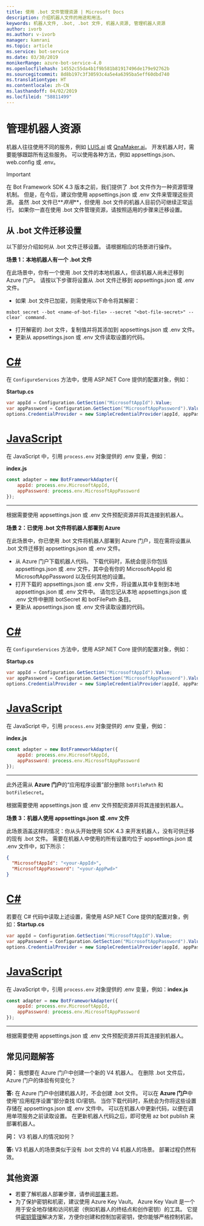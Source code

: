 ```yaml
---
title: 使用 .bot 文件管理资源 | Microsoft Docs
description: 介绍机器人文件的用途和用法。
keywords: 机器人文件, .bot, .bot 文件, 机器人资源, 管理机器人资源
author: ivorb
ms.author: v-ivorb
manager: kamrani
ms.topic: article
ms.service: bot-service
ms.date: 03/30/2019
monikerRange: azure-bot-service-4.0
ms.openlocfilehash: 14552c55da4b1f9b581b81917496de179e92762b
ms.sourcegitcommit: 8d8b197c3f30593c4a5e4a6395ba5eff60dbd740
ms.translationtype: HT
ms.contentlocale: zh-CN
ms.lasthandoff: 04/02/2019
ms.locfileid: "58811499"
---
```

# <a name="manage-bot-resources"></a>管理机器人资源

机器人往往使用不同的服务，例如 [LUIS.ai](https://luis.ai) 或 [QnaMaker.ai](https://qnamaker.ai)。 开发机器人时，需要能够跟踪所有这些服务。 可以使用各种方法，例如 appsettings.json、web.config 或 .env。 

> [!IMPORTANT]
> 在 Bot Framework SDK 4.3 版本之前，我们提供了 .bot 文件作为一种资源管理机制。 但是，在今后，建议你使用 appsettings.json 或 .env 文件来管理这些资源。 虽然 .bot 文件已**_弃用_**，但使用 .bot 文件的机器人目前仍可继续正常运行。 如果你一直在使用 .bot 文件管理资源，请按照适用的步骤来迁移设置。 

## <a name="migrating-settings-from-bot-file"></a>从 .bot 文件迁移设置
以下部分介绍如何从 .bot 文件迁移设置。 请根据相应的场景进行操作。

**场景 1：本地机器人有一个 .bot 文件**

在此场景中，你有一个使用 .bot 文件的本地机器人，但该机器人尚未迁移到 Azure 门户。 请按以下步骤将设置从 .bot 文件迁移到 appsettings.json 或 .env 文件。

- 如果 .bot 文件已加密，则需使用以下命令将其解密：

```cli
msbot secret --bot <name-of-bot-file> --secret "<bot-file-secret>" --clear` command.
```

- 打开解密的 .bot 文件，复制值并将其添加到 appsettings.json 或 .env 文件。
- 更新从 appsettings.json 或 .env 文件读取设置的代码。

# <a name="ctabcsharp"></a>[C#](#tab/csharp)

在 `ConfigureServices` 方法中，使用 ASP.NET Core 提供的配置对象，例如： 

**Startup.cs**
```csharp
var appId = Configuration.GetSection("MicrosoftAppId").Value;
var appPassword = Configuration.GetSection("MicrosoftAppPassword").Value;
options.CredentialProvider = new SimpleCredentialProvider(appId, appPassword);
```
# <a name="javascripttabjs"></a>[JavaScript](#tab/js)

在 JavaScript 中，引用 `process.env` 对象提供的 .env 变量，例如：
   
**index.js**

```js
const adapter = new BotFrameworkAdapter({
    appId: process.env.MicrosoftAppId,
    appPassword: process.env.MicrosoftAppPassword
});
```
---

根据需要使用 appsettings.json 或 .env 文件预配资源并将其连接到机器人。

**场景 2：已使用 .bot 文件将机器人部署到 Azure**

在此场景中，你已使用 .bot 文件将机器人部署到 Azure 门户，现在需将设置从 .bot 文件迁移到 appsettings.json 或 .env 文件。

- 从 Azure 门户下载机器人代码。 下载代码时，系统会提示你包括 appsettings.json 或 .env 文件，其中会有你的 MicrosoftAppId 和 MicrosoftAppPassword 以及任何其他的设置。 
- 打开下载的 appsettings.json 或 .env 文件，将设置从其中复制到本地 appsettings.json 或 .env 文件中。 请勿忘记从本地 appsettings.json 或 .env 文件中删除 botSecret 和 botFilePath 条目。
- 更新从 appsettings.json 或 .env 文件读取设置的代码。

# <a name="ctabcsharp"></a>[C#](#tab/csharp)
在 `ConfigureServices` 方法中，使用 ASP.NET Core 提供的配置对象，例如： 

**Startup.cs**
```csharp
var appId = Configuration.GetSection("MicrosoftAppId").Value;
var appPassword = Configuration.GetSection("MicrosoftAppPassword").Value;
options.CredentialProvider = new SimpleCredentialProvider(appId, appPassword);
```
# <a name="javascripttabjs"></a>[JavaScript](#tab/js)
在 JavaScript 中，引用 `process.env` 对象提供的 .env 变量，例如：
   
**index.js**

```js
const adapter = new BotFrameworkAdapter({
    appId: process.env.MicrosoftAppId,
    appPassword: process.env.MicrosoftAppPassword
});
```
---

此外还需从 **Azure 门户**的“应用程序设置”部分删除 `botFilePath` 和 `botFileSecret`。

根据需要使用 appsettings.json 或 .env 文件预配资源并将其连接到机器人。

**场景 3：机器人使用 appsettings.json 或 .env 文件**

此场景涵盖这样的情况：你从头开始使用 SDK 4.3 来开发机器人，没有可供迁移的现有 .bot 文件。 需要在机器人中使用的所有设置均位于 appsettings.json 或 .env 文件中，如下所示：

```JSON
{
  "MicrosoftAppId": "<your-AppId>",
  "MicrosoftAppPassword": "<your-AppPwd>"
}
```

# <a name="ctabcsharp"></a>[C#](#tab/csharp)

若要在 C# 代码中读取上述设置，需使用 ASP.NET Core 提供的配置对象，例如：**Startup.cs**
```csharp
var appId = Configuration.GetSection("MicrosoftAppId").Value;
var appPassword = Configuration.GetSection("MicrosoftAppPassword").Value;
options.CredentialProvider = new SimpleCredentialProvider(appId, appPassword);
```

# <a name="javascripttabjs"></a>[JavaScript](#tab/js)
在 JavaScript 中，引用 `process.env` 对象提供的 .env 变量，例如：**index.js**
```js
const adapter = new BotFrameworkAdapter({
    appId: process.env.MicrosoftAppId,
    appPassword: process.env.MicrosoftAppPassword
});
```

---

根据需要使用 appsettings.json 或 .env 文件预配资源并将其连接到机器人。


## <a name="faq"></a>常见问题解答
**问：** 我想要在 Azure 门户中创建一个新的 V4 机器人。 在删除 .bot 文件后，Azure 门户的体验有何变化？

**答:** 在 Azure 门户中创建机器人时，不会创建 .bot 文件。 可以在 **Azure 门户**中使用“应用程序设置”部分查找 ID/密钥。 当你下载代码时，系统会为你将这些设置存储在 appsettings.json 或 .env 文件中。 可以在机器人中更新代码，以便在调用单项服务之前读取设置。 在更新机器人代码之后，即可使用 az bot publish 来部署机器人。

**问：** V3 机器人的情况如何？

**答:** V3 机器人的场景类似于没有 .bot 文件的 V4 机器人的场景。 部署过程仍然有效。 

## <a name="additional-resources"></a>其他资源
- 若要了解机器人部署步骤，请参阅[部署](../bot-builder-deploy-az-cli.md)主题。
- 为了保护密钥和机密，建议使用 Azure Key Vault。 Azure Key Vault 是一个用于安全地存储和访问机密（例如机器人的终结点和创作密钥）的工具。 它提供[密钥管理](https://docs.microsoft.com/en-us/azure/key-vault/key-vault-whatis)解决方案，方便你创建和控制加密密钥，使你能够严格控制机密。


<!--

# Manage resources with a .bot file

Bots usually consume lots of different services, such as [LUIS.ai](https://luis.ai) or [QnaMaker.ai](https://qnamaker.ai). When you are developing a bot, there is no uniform place to store the metadata about the services that are in use.  This prevents us from building tooling that looks at a bot as a whole.

To address this problem, we have created a **.bot file** to act as the place to bring all service references together in one place to 
enable tooling.  For example, the Bot Framework Emulator ([V4](https://aka.ms/Emulator-wiki-getting-started)) uses a  .bot file to create a unified view over the connected services your bot consumes.  

With a .bot file, you can register services like:

* **Localhost** local debugger endpoints
* [**Azure Bot Service**](https://azure.microsoft.com/en-us/services/bot-service/) Azure Bot Service registrations.
* [**LUIS.AI**](https://www.luis.ai/) LUIS gives your bot the ability to communicate with people using natural language.. 
* [**QnA Maker**](https://qnamaker.ai/) Build, train and publish a simple question and answer bot based on FAQ URLs, structured documents or editorial content in minutes.
* [**Dispatch**](https://github.com/Microsoft/botbuilder-tools/tree/master/packages/Dispatch) models for dispatching across multiple services.
* [**Azure Application Insights**](https://azure.microsoft.com/en-us/services/application-insights/) for insights and bot analytics.
* [**Azure Blob Storage**](https://azure.microsoft.com/en-us/services/storage/blobs/) for bot state persistence. 
* [**Azure Cosmos DB**](https://azure.microsoft.com/en-us/services/cosmos-db/) - globally distributed, multi-model database service to persist bot state.

Apart from these, your bot might rely on other custom services. You can leverage the [generic service](https://github.com/Microsoft/botbuilder-tools/blob/master/packages/MSBot/docs/add-services.md) capability to connect a generic service configuration.

## When is a .bot file created? 
- If you create a bot using [Azure Bot Service](https://ms.portal.azure.com/#blade/Microsoft_Azure_Marketplace/GalleryResultsListBlade/selectedSubMenuItemId/%7B%22menuItemId%22%3A%22gallery%2FCognitiveServices_MP%2FBotService%22%2C%22resourceGroupId%22%3A%22%22%2C%22resourceGroupLocation%22%3A%22%22%2C%22dontDiscardJourney%22%3Afalse%2C%22launchingContext%22%3A%7B%22source%22%3A%5B%22GalleryFeaturedMenuItemPart%22%5D%2C%22menuItemId%22%3A%22CognitiveServices_MP%22%2C%22subMenuItemId%22%3A%22BotService%22%7D%7D), a .bot file is automatically created for you with list of connected services provisioned. The .bot is encrypted by default.
- If you create a bot using Bot Framework V4 SDK [Template](https://marketplace.visualstudio.com/items?itemName=BotBuilder.botbuilderv4) for Visual Studio or using Bot Builder [Yeoman Generator](https://www.npmjs.com/package/generator-botbuilder), a .bot file is automatically created. No connected services are provisioned in this flow and the bot file is not encrypted.
- If you are starting with [BotBuilder-samples](https://github.com/Microsoft/botbuilder-samples), every sample for Bot Framework V4 SDK includes a .bot file and the .bot file is not encrypted. 
- You can also create a bot file using the [MSBot](https://github.com/Microsoft/botbuilder-tools/blob/master/packages/MSBot/README.md) tool.

## What does a bot file look like? 
Take a look at a sample [.bot](https://github.com/Microsoft/botbuilder-tools/blob/master/packages/MSBot/docs/sample-bot-file.json) file.
To learn about encrypting and decrypting the .bot file, see [Bot Secrets](https://github.com/Microsoft/botbuilder-tools/blob/master/packages/MSBot/docs/bot-file-encryption.md).

## Why do I need a .bot file?

A .bot file is **not** a requirement to build bots with Bot Framework SDK. You can continue to use appsettings.json, web.config, env, 
keyvault or any mechanism you see fit to keep track of service references and keys that your bot depends on. However, to test
the bot using the Emulator, you'll need a .bot file. The good news is that Emulator can create a .bot file for testing. To do that, 
start the Emulator, click on the **create a new bot configuration** link on the Welcome page. In the dialog box that appears, type a **Bot name** and an **Endpoint URL**. Then connect.

The advantages of using .bot file are:
- Provides a standard way of storing resources regardless of the language/platform you use.   
- Bot Framework Emulator and CLI tools rely on and work great with tracking connected services in a consistent format (in a .bot file) 
- Elegant tooling solutions around services creation and management is harder without a well defined schema (.bot file).  


## Using .bot file in your Bot Framework SDK bot

You can use the .bot file to get service configuration information in your bot's code. The BotFramework-Configuration library available 
for [C#](https://www.nuget.org/packages/Microsoft.Bot.Configuration) and [JS](https://www.npmjs.com/package/botframework-config) helps you load a bot file and supports several methods to query and get the appropriate service configuration information.

## Additional resources
Refer to [MSBot](https://github.com/Microsoft/botbuilder-tools/blob/master/packages/MSBot/README.md) readme file for more information on using a bot file.

-->

